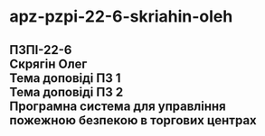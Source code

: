 # apz-pzpi-22-6-skriahin-oleh
ПЗПІ-22-6  
Скрягін Олег  
Тема доповіді ПЗ 1  
Тема доповіді ПЗ 2  
Програмна система для управління пожежною безпекою в торгових центрах  
---
